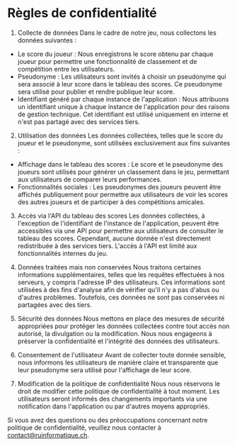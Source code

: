 # Règles de confidentialité

1. Collecte de données
Dans le cadre de notre jeu, nous collectons les données suivantes :
- Le score du joueur : Nous enregistrons le score obtenu par chaque joueur pour permettre une fonctionnalité de classement et de compétition entre les utilisateurs.
- Pseudonyme : Les utilisateurs sont invités à choisir un pseudonyme qui sera associé à leur score dans le tableau des scores. Ce pseudonyme sera utilisé pour publier et rendre publique leur score.
- Identifiant généré par chaque instance de l'application : Nous attribuons un identifiant unique à chaque instance de l'application pour des raisons de gestion technique. Cet identifiant est utilisé uniquement en interne et n'est pas partagé avec des services tiers.

2. Utilisation des données
Les données collectées, telles que le score du joueur et le pseudonyme, sont utilisées exclusivement aux fins suivantes :
- Affichage dans le tableau des scores : Le score et le pseudonyme des joueurs sont utilisés pour générer un classement dans le jeu, permettant aux utilisateurs de comparer leurs performances.
- Fonctionnalités sociales : Les pseudonymes des joueurs peuvent être affichés publiquement pour permettre aux utilisateurs de voir les scores des autres joueurs et de participer à des compétitions amicales.

3. Accès via l'API du tableau des scores
Les données collectées, à l'exception de l'identifiant de l'instance de l'application, peuvent être accessibles via une API pour permettre aux utilisateurs de consulter le tableau des scores. Cependant, aucune donnée n'est directement redistribuée à des services tiers. L'accès à l'API est limité aux fonctionnalités internes du jeu.

4. Données traitées mais non conservées
Nous traitons certaines informations supplémentaires, telles que les requêtes effectuées à nos serveurs, y compris l'adresse IP des utilisateurs. Ces informations sont utilisées à des fins d'analyse afin de vérifier qu'il n'y a pas d'abus ou d'autres problèmes. Toutefois, ces données ne sont pas conservées ni partagées avec des tiers.

5. Sécurité des données
Nous mettons en place des mesures de sécurité appropriées pour protéger les données collectées contre tout accès non autorisé, la divulgation ou la modification. Nous nous engageons à préserver la confidentialité et l'intégrité des données des utilisateurs.

6. Consentement de l'utilisateur
Avant de collecter toute donnée sensible, nous informons les utilisateurs de manière claire et transparente que leur pseudonyme sera utilisé pour l'affichage de leur score.

7. Modification de la politique de confidentialité
Nous nous réservons le droit de modifier cette politique de confidentialité à tout moment. Les utilisateurs seront informés des changements importants via une notification dans l'application ou par d'autres moyens appropriés.

Si vous avez des questions ou des préoccupations concernant notre politique de confidentialité, veuillez nous contacter à contact@ruinformatique.ch.
